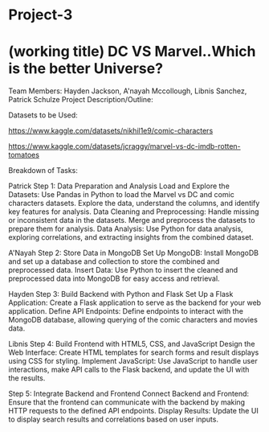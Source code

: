 # Project-3
# (working title) DC VS Marvel..Which is the better Universe? 
Team Members: Hayden Jackson, A'nayah Mccollough, Libnis Sanchez, Patrick Schulze
Project Description/Outline:


Datasets to be Used:

https://www.kaggle.com/datasets/nikhil1e9/comic-characters

https://www.kaggle.com/datasets/jcraggy/marvel-vs-dc-imdb-rotten-tomatoes


Breakdown of Tasks:

Patrick
Step 1: Data Preparation and Analysis
Load and Explore the Datasets:
Use Pandas in Python to load the Marvel vs DC and comic characters datasets.
Explore the data, understand the columns, and identify key features for analysis.
Data Cleaning and Preprocessing:
Handle missing or inconsistent data in the datasets.
Merge and preprocess the datasets to prepare them for analysis.
Data Analysis:
Use Python for data analysis, exploring correlations, and extracting insights from the combined dataset.

A'Nayah
Step 2: Store Data in MongoDB
Set Up MongoDB:
Install MongoDB and set up a database and collection to store the combined and preprocessed data.
Insert Data:
Use Python to insert the cleaned and preprocessed data into MongoDB for easy access and retrieval.

Hayden
Step 3: Build Backend with Python and Flask
Set Up a Flask Application:
Create a Flask application to serve as the backend for your web application.
Define API Endpoints:
Define endpoints to interact with the MongoDB database, allowing querying of the comic characters and movies data.

Libnis
Step 4: Build Frontend with HTML5, CSS, and JavaScript
Design the Web Interface:
Create HTML templates for search forms and result displays using CSS for styling.
Implement JavaScript:
Use JavaScript to handle user interactions, make API calls to the Flask backend, and update the UI with the results.

Step 5: Integrate Backend and Frontend
Connect Backend and Frontend:
Ensure that the frontend can communicate with the backend by making HTTP requests to the defined API endpoints.
Display Results:
Update the UI to display search results and correlations based on user inputs.
